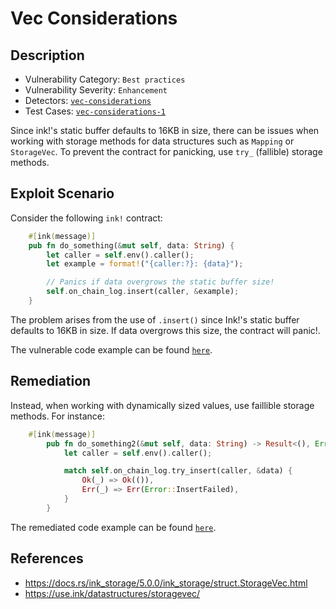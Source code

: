 # Vec Considerations

## Description

- Vulnerability Category: `Best practices`
- Vulnerability Severity: `Enhancement`
- Detectors: [`vec-considerations`](https://github.com/CoinFabrik/scout/tree/main/detectors/vec-considerations)
- Test Cases: [`vec-considerations-1`](https://github.com/CoinFabrik/scout/tree/main/test-cases/vec-considerations/vec-considerations-1)


Since ink!'s static buffer defaults to 16KB in size, there can be issues when working with storage methods for data structures such as `Mapping` or `StorageVec`. To prevent the contract for panicking, use `try_` (fallible) storage methods.

## Exploit Scenario

Consider the following `ink!` contract:

```rust
    #[ink(message)]
    pub fn do_something(&mut self, data: String) {
        let caller = self.env().caller();
        let example = format!("{caller:?}: {data}");

        // Panics if data overgrows the static buffer size!
        self.on_chain_log.insert(caller, &example);
    }
```

The problem arises from the use of `.insert()` since Ink!'s static buffer defaults to 16KB in size. If data overgrows this size, the contract will panic!.

The vulnerable code example can be found [`here`](https://github.com/CoinFabrik/scout/tree/main/test-cases/vec-considerations/vec-considerations-1/vulnerable-example).

## Remediation

Instead, when working with dynamically sized values, use faillible storage methods. For instance:

```rust
    #[ink(message)]
        pub fn do_something2(&mut self, data: String) -> Result<(), Error> {
            let caller = self.env().caller();

            match self.on_chain_log.try_insert(caller, &data) {
                Ok(_) => Ok(()),
                Err(_) => Err(Error::InsertFailed),
            }
        }
```


The remediated code example can be found [`here`](https://github.com/CoinFabrik/scout/tree/main/test-cases/vec-considerations/vec-considerations-1/remediated-example).

## References

- https://docs.rs/ink_storage/5.0.0/ink_storage/struct.StorageVec.html
- https://use.ink/datastructures/storagevec/
